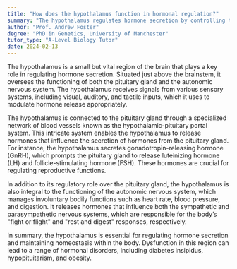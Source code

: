 ```yaml
---
title: "How does the hypothalamus function in hormonal regulation?"
summary: "The hypothalamus regulates hormone secretion by controlling the pituitary gland and autonomic nervous system."
author: "Prof. Andrew Foster"
degree: "PhD in Genetics, University of Manchester"
tutor_type: "A-Level Biology Tutor"
date: 2024-02-13
---
```


The hypothalamus is a small but vital region of the brain that plays a key role in regulating hormone secretion. Situated just above the brainstem, it oversees the functioning of both the pituitary gland and the autonomic nervous system. The hypothalamus receives signals from various sensory systems, including visual, auditory, and tactile inputs, which it uses to modulate hormone release appropriately.

The hypothalamus is connected to the pituitary gland through a specialized network of blood vessels known as the hypothalamic-pituitary portal system. This intricate system enables the hypothalamus to release hormones that influence the secretion of hormones from the pituitary gland. For instance, the hypothalamus secretes gonadotropin-releasing hormone (GnRH), which prompts the pituitary gland to release luteinizing hormone (LH) and follicle-stimulating hormone (FSH). These hormones are crucial for regulating reproductive functions.

In addition to its regulatory role over the pituitary gland, the hypothalamus is also integral to the functioning of the autonomic nervous system, which manages involuntary bodily functions such as heart rate, blood pressure, and digestion. It releases hormones that influence both the sympathetic and parasympathetic nervous systems, which are responsible for the body’s "fight or flight" and "rest and digest" responses, respectively.

In summary, the hypothalamus is essential for regulating hormone secretion and maintaining homeostasis within the body. Dysfunction in this region can lead to a range of hormonal disorders, including diabetes insipidus, hypopituitarism, and obesity.
    